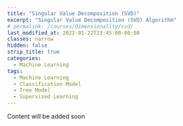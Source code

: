 ```yaml
---
title: "Singular Value Decomposition (SVD)"
excerpt: "Singular Value Decomposition (SVD) Algorithm"
# permalink: /courses/dimensionality/svd/
last_modified_at: 2022-01-22T23:45:00-00:00
classes: narrow
hidden: false
strip_title: true
categories:
  - Machine Learning
tags: 
  - Machine Learning
  - Classification Model
  - Tree Model
  - Supervised Learning
---
```

Content will be added soon